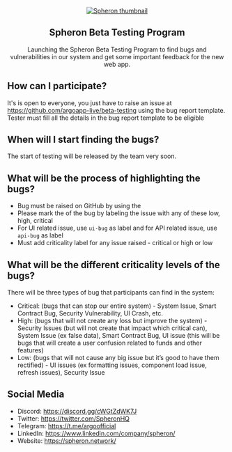 <p align="center">
  <a href="https://spheron.network/">
    <img src="https://ik.imagekit.io/argo/BugBounty_YtGf5_ATd.png" title="source: imgur.com" alt="Spheron thumbnail" />
  </a>

  <h2 align="center">Spheron Beta Testing Program</h3>

  <p align="center">
     Launching the Spheron Beta Testing Program to find bugs and vulnerabilities in our system and get some important feedback for the new web app.
  </p>
</p>


## How can I participate?

It's is open to everyone, you just have to raise an issue at https://github.com/argoapp-live/beta-testing using the bug report template. Tester must fill all the details in the bug report template to be eligible 

## When will I start finding the bugs?

The start of testing will be released by the team very soon.

## What will be the process of highlighting the bugs?

- Bug must be raised on GitHub by using the <raise issue tab>
- Please mark the <criticality> of the bug by labeling the issue with any of these low, high, critical
- For UI related issue, use `ui-bug` as label and for API related issue, use `api-bug` as label
- Must add criticality label for any issue raised - critical or high or low

## What will be the different criticality levels of the bugs?

There will be three types of bug that participants can find in the system:

- Critical: (bugs that can stop our entire system) - System Issue, Smart Contract Bug, Security Vulnerability, UI Crash, etc.
- High: (bugs that will not create any loss but improve the system) - Security Issues (but will not create that impact which critical can), System Issue (ex false data), Smart Contract Bug, UI issue (this will be bugs that will create a user confusion related to funds and other features)
- Low: (bugs that will not cause any big issue but it’s good to have them rectified) - UI issues (ex formatting issues, component load issue, refresh issues), Security Issue 

## Social Media

- Discord: https://discord.gg/cWGtZdWK7J
- Twitter: https://twitter.com/SpheronHQ
- Telegram: https://t.me/argoofficial
- LinkedIn: https://www.linkedin.com/company/spheron/
- Website: https://spheron.network/
